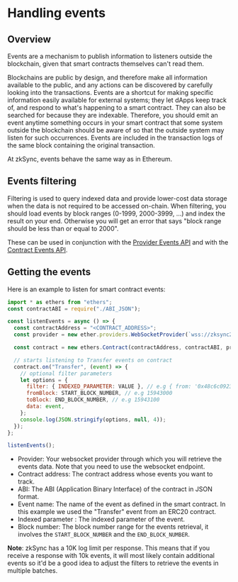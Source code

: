 # Handling events

## Overview

Events are a mechanism to publish information to listeners outside the blockchain, given that smart contracts themselves can't read them.

Blockchains are public by design, and therefore make all information available to the public, and any actions can be discovered by carefully looking into the transactions. Events are a shortcut for making specific information easily available for external systems; they let dApps keep track of, and respond to what's happening to a smart contract. They can also be searched for because they are indexable. Therefore, you should emit an event anytime something occurs in your smart contract that some system outside the blockchain should be aware of so that the outside system may listen for such occurrences.
Events are included in the transaction logs of the same block containing the original transaction.

At zkSync, events behave the same way as in Ethereum.

## Events filtering

Filtering is used to query indexed data and provide lower-cost data storage when the data is not required to be accessed on-chain.
When filtering, you should load events by block ranges (0-1999, 2000-3999, ...) and index the result on your end. Otherwise you will get an error that says "block range should be less than or equal to 2000".

These can be used in conjunction with the [Provider Events API](https://docs.ethers.io/v5/api/providers/provider/#Provider--event-methods) and with the [Contract Events API](https://docs.ethers.io/v5/api/contract/contract/#Contract--events).

## Getting the events

Here is an example to listen for smart contract events:

```js
import * as ethers from "ethers";
const contractABI = require("./ABI_JSON");

const listenEvents = async () => {
  const contractAddress = "<CONTRACT_ADDRESS>";
  const provider = new ether.providers.WebSocketProvider(`wss://zksync2-testnet.zksync.dev/ws`);

  const contract = new ethers.Contract(contractAddress, contractABI, provider);

  // starts listening to Transfer events on contract
  contract.on("Transfer", (event) => {
    // optional filter parameters
    let options = {
      filter: { INDEXED_PARAMETER: VALUE }, // e.g { from: '0x48c6c0923b514db081782271355e5745c49wd60' }
      fromBlock: START_BLOCK_NUMBER, // e.g 15943000
      toBlock: END_BLOCK_NUMBER, // e.g 15943100
      data: event,
    };
    console.log(JSON.stringify(options, null, 4));
  });
};

listenEvents();
```

- Provider: Your websocket provider through which you will retrieve the events data. Note that you need to use the websocket endpoint.
- Contract address: The contract address whose events you want to track.
- ABI: The ABI (Application Binary Interface) of the contract in JSON format.
- Event name: The name of the event as defined in the smart contract. In this example we used the "Transfer" event from an ERC20 contract.
- Indexed parameter : The indexed parameter of the event.
- Block number: The block number range for the events retrieval, it involves the `START_BLOCK_NUMBER` and the `END_BLOCK_NUMBER`.

**Note**: zkSync has a 10K log limit per response. This means that if you receive a response with 10k events, it will most likely contain additional events so it'd be a good idea to adjust the filters to retrieve the events in multiple batches.
